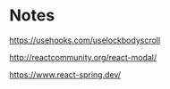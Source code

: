 # Notes

https://usehooks.com/uselockbodyscroll

http://reactcommunity.org/react-modal/

https://www.react-spring.dev/
